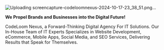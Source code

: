 
![Uploading screencapture-codeloomnexus-2024-10-17-23_38_51.png…]()


**We Propel Brands and Businesses into the Digital Future!**

CodeLoom Nexus, a Forward-Thinking Digital Agency For IT Solutions. Our In-House Team of IT Experts Specializes in Website Development, eCommerce, Mobile Apps, Social Media, and SEO Services, Delivering Results that Speak for Themselves.

